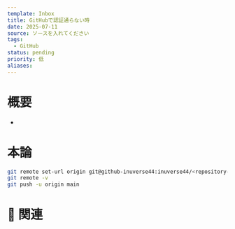 ```yaml
---
template: Inbox
title: GitHubで認証通らない時
date: 2025-07-11
source: ソースを入れてください
tags:
  - GitHub
status: pending
priority: 低
aliases:
---
```


# 概要
- 

# 本論

```bash
git remote set-url origin git@github-inuverse44:inuverse44/<repository-name>.git
git remote -v
git push -u origin main
```

# 🔗 関連

